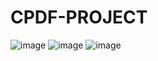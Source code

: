 # CPDF-PROJECT
![image](https://github.com/PoojithaPotturi/CPDF-PROJECT/assets/147575381/cbc87bdd-3a4d-4874-94f5-ce03c6e59dbc)
![image](https://github.com/PoojithaPotturi/CPDF-PROJECT/assets/147575381/2ea403e6-35f6-4743-ba0b-45c2486e62fa)
![image](https://github.com/PoojithaPotturi/CPDF-PROJECT/assets/147575381/9c451073-d6cf-4997-ae43-a294647dc22e)
